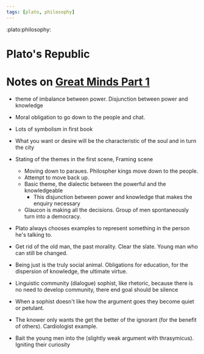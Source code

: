 ```yaml
---
tags: [plato, philosophy]
---
```

:plato:philosophy:

# Plato's Republic

# Notes on [Great Minds Part 1]()

* theme of imbalance between power. Disjunction between power and knowledge
* Moral obligation to go down to the people and chat.
* Lots of symbolism in first book
* What you want or desire will be the characteristic of the soul and in turn the city

* Stating of the themes in the first scene, Framing scene
    * Moving down to paraues. Philospher kings move down to the people.
    * Attempt to move back up.
    * Basic theme, the dialectic between the powerful and the knowledgeable
        * This disjunction between power and knowledge that makes the enquiry necessary
    * Glaucon is making all the decisions. Group of men spontaneously turn into a democracy.
* Plato always chooses examples to represent something in the person he's talking to.
* Get rid of the old man, the past morality. Clear the slate. Young man who can still be changed.
* Being just is the truly social animal. Obligations for education, for the dispersion of knowledge, the ultimate
  virtue.
* Linguistic community (dialogue) sophist, like rhetoric, because there is no need to develop community, there end goal
  should be silence
* When a sophist doesn't like how the argument goes they become quiet or petulant.
* The knower only wants the get the better of the ignorant (for the benefit of others). Cardiologist example.
* Bait the young men into the (slightly weak argument with thrasymicus). Igniting their curiosity

